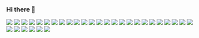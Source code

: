 ### Hi there 👋

<span >
  <img src="https://img.shields.io/badge/-Language:-666666?style=flat-square&logo=buddy&logoColor=white" />
  <img src="https://img.shields.io/badge/-Java-3776AB?style=flat-square&logo=openjdk&logoColor=white" />
  <img src="https://img.shields.io/badge/-C++-00599C?style=flat-square&logo=cplusplus&logoColor=white" />
  <img src="https://img.shields.io/badge/-Matlab-oringe?style=flat-square&logo=" />
  <img src="https://img.shields.io/badge/-Python-3776AB?style=flat-square&logo=python&logoColor=white" />
  <img src="https://img.shields.io/badge/-C%23-239120?style=flat-square&logo=csharp&logoColor=white" />
  <img src="https://img.shields.io/badge/-TypeScript-3178C6?style=flat-square&logo=typescript&logoColor=white" />
  <img src="https://img.shields.io/badge/-JavaScript-oringe?style=flat-square&logo=javascript" />
</span>


<span>
  <img src="https://img.shields.io/badge/-Framework:-666666?style=flat-square&logo=buddy&logoColor=white" />
  <img src="https://img.shields.io/badge/-Spring-6DB33F?style=flat-square&logo=spring&logoColor=white" />
  <img src="https://img.shields.io/badge/-Node.js-339933?style=flat-square&logo=node.js&logoColor=white" />
  <img src="https://img.shields.io/badge/-NestJS-E0234E?style=flat-square&logo=nestjs&logoColor=white" />
  <img src="https://img.shields.io/badge/-Vue.js-4FC08D?style=flat-square&logo=vuedotjs&logoColor=white" />
</span>


<span>
  <img src="https://img.shields.io/badge/-Database:-666666?style=flat-square&logo=buddy&logoColor=white" />
  <img src="https://img.shields.io/badge/-MySQL-4479A1?style=flat-square&logo=mysql&logoColor=white" />
  <img src="https://img.shields.io/badge/-PostgreSQL-4169E1?style=flat-square&logo=postgresql&logoColor=white" />
  <img src="https://img.shields.io/badge/-SQLite-003B57?style=flat-square&logo=sqlite&logoColor=white" />
</span>


<span>
  <img src="https://img.shields.io/badge/-Library:-666666?style=flat-square&logo=buddy&logoColor=white" />
  <img src="https://img.shields.io/badge/-GDAL-5CAE58?style=flat-square&logo=gdal&logoColor=white" />
  <img src="https://img.shields.io/badge/-OpenCV-5C3EE8?style=flat-square&logo=opencv&logoColor=white" />
  <img src="https://img.shields.io/badge/-FFmpeg-007808?style=flat-square&logo=ffmpeg&logoColor=white" />
</span>


<span>
  <img src="https://img.shields.io/badge/-Tool:-666666?style=flat-square&logo=buddy&logoColor=white" />
  <img src="https://img.shields.io/badge/-MacOS-A22846?style=flat-square&logo=apple&logoColor=white" />
  <img src="https://img.shields.io/badge/-Windows-003399?style=flat-square&logo=windowsxp&logoColor=white" />
  <img src="https://img.shields.io/badge/-Linux-FCC624?style=flat-square&logo=linux&logoColor=white" />
  <img src="https://img.shields.io/badge/-Visual%20Studio%20Code-007ACC?style=flat-square&logo=visualstudiocode&logoColor=white" />
  <img src="https://img.shields.io/badge/-Vim-019733?style=flat-square&logo=vim&logoColor=white" />
  <img src="https://img.shields.io/badge/-Dokcer-2496ED?style=flat-square&logo=docker&logoColor=white" />
  <img src="https://img.shields.io/badge/-Nginx-009639?style=flat-square&logo=nginx&logoColor=white" />
  <img src="https://img.shields.io/badge/-Anaconda-44A833?style=flat-square&logo=anaconda&logoColor=white" />
  <img src="https://img.shields.io/badge/-Qgis-589632?style=flat-square&logo=qgis&logoColor=white" />
</span>

<!--
**Akimaylilll/Akimaylilll** is a ✨ _special_ ✨ repository because its `README.md` (this file) appears on your GitHub profile.

Here are some ideas to get you started:

- 🔭 I’m currently working on ...
- 🌱 I’m currently learning ...
- 👯 I’m looking to collaborate on ...
- 🤔 I’m looking for help with ...
- 💬 Ask me about ...
- 📫 How to reach me: ...
- 😄 Pronouns: ...
- ⚡ Fun fact: ...
-->
